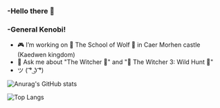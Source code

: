 ### -Hello there 👋
### -General Kenobi! 
- 🎮 I’m working on 🐺 The School of Wolf 🐺 in Caer Morhen castle (Kaedwen kingdom)
- 💬 Ask me about "The Witcher 🐺" and "🐺 The Witcher 3: Wild Hunt 🐺"
- ツ ( ͡° ͜ʖ ͡°)

![Anurag's GitHub stats](https://github-readme-stats.vercel.app/api?username=VladimirSaenko&layout=compactshow_icons=true&theme=midnight-purple)

![Top Langs](https://github-readme-stats.vercel.app/api/top-langs/?username=VladimirSaenko&layout=compactshow_icons=true&theme=midnight-purple)

<!--
**VladimirSaenko/VladimirSaenko** is a ✨ _special_ ✨ repository because its `README.md` (this file) appears on your GitHub profile.

Here are some ideas to get you started:

- 🔭 I’m currently working on The School of Wolf
- 🌱 I’m currently learning ...
- 👯 I’m looking to collaborate on ...
- 🤔 I’m looking for help with ...
- 📫 How to reach me: ...
- 😄 Pronouns: ...
- ⚡ Fun fact: ...
-->
